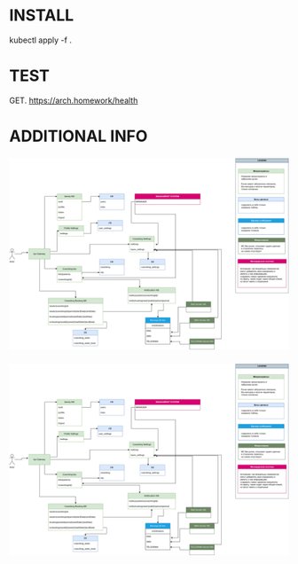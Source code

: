 # INSTALL
kubectl apply -f .

# TEST

GET. https://arch.homework/health

# ADDITIONAL INFO

### ![image](https://raw.githubusercontent.com/local-cat/otus-ms-arch-2024-homework/main/OTUS_HW_1.drawio.png)

### ![image](https://raw.githubusercontent.com/local-cat/otus-ms-arch-2024-homework/main/OTUS_HW_1.drawio.png)





